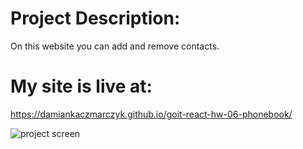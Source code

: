# Project Description:

On this website you can add and remove contacts.

# My site is live at:

https://damiankaczmarczyk.github.io/goit-react-hw-06-phonebook/

![project screen](/assets/screenshotproject3react.png 'Project screen')
